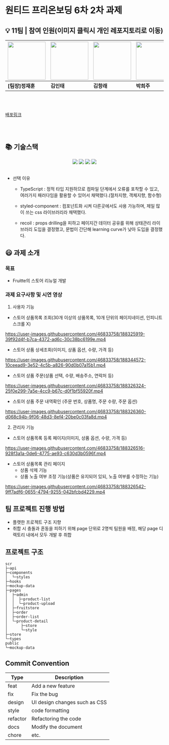 # 원티드 프리온보딩 6차 2차 과제

## 💡 11팀 | 참여 인원(이미지 클릭시 개인 레포지토리로 이동)

| [<img src="https://avatars.githubusercontent.com/u/16061038?v=4" width="120px" /> ](https://www.github.com/GUGIG)| [<img src="https://avatars.githubusercontent.com/u/62875596?v=4" width="120px" /> ](https://www.github.com/dlsxody1)| [<img src="https://avatars.githubusercontent.com/u/57490711?v=4" width="120px" /> ](https://www.github.com/gkdfo40)| [<img src="https://avatars.githubusercontent.com/u/97019802?v=4" width="120px" /> ](https://www.github.com/hjpark625)| [<img src="https://avatars.githubusercontent.com/u/46833758?v=4" width="120px" /> ](https://www.github.com/ggsno)| [<img src="https://avatars.githubusercontent.com/u/111843724?v=4" width="120px" /> ](https://www.github.com/lee12779)| [<img src="https://avatars.githubusercontent.com/u/66675699?v=4" width="120px" /> ](https://www.github.com/happyeveryone96)| [<img src="https://avatars.githubusercontent.com/u/62886997?v=4" width="120px" />](https://www.github.com/HyunSeungBeom) |
| -------------------------------------------------------------------------------- | -------------------------------------------------------------------------------- | -------------------------------------------------------------------------------- | -------------------------------------------------------------------------------- | -------------------------------------------------------------------------------- | --------------------------------------------------------------------------------- | -------------------------------------------------------------------------------- | -------------------------------------------------------------------------------- |
| **[팀장]정재훈**                                                                 | **김인태**                                                                       | **김항래**                                                                       | **박희주**                                                                       | **오강산**                                                                       | **이미란**                                                                        | **정진우**                                                                       | **현승범**                                                                       |

<br />
<br />

[배포링크](https://renewed-fruitte.netlify.app/fruitstore)

<br />
<br />

## 📚 기술스택

<div align="center">
<img src="https://img.shields.io/badge/TypeScript-3178C6?style=for-the-badge&logo=TypeScript&logoColor=white"/>
<img src="https://img.shields.io/badge/React-61DAFB?style=for-the-badge&logo=React&logoColor=white"/>
<img src="https://img.shields.io/badge/styled components-DB7093?style=for-the-badge&logo=styled-components&logoColor=white"/>

<img src="https://camo.githubusercontent.com/9e90e7acc2251aa177a93dc563bc36c57ab992c87937ef96d3deeebaef6cb8fc/68747470733a2f2f696d672e736869656c64732e696f2f62616467652f5265636f696c2d3637334142383f7374796c653d666f722d7468652d6261646765266c6f676f3d5265636f696c266c6f676f436f6c6f723d7768697465">


</div>
</br>

- 선택 이유

  - TypeScript : 정적 타입 지원하므로 컴파일 단계에서 오류를 포착할 수 있고, 여러가지 패러다임을 활용할 수 있어서 채택했다.(절차지향, 객체지향, 함수형)

  - styled-component : 컴포넌트화 시켜 다른곳에서도 사용 가능하며, 제일 많이 쓰는 css 라이브러리라 채택했다.  

  - recoil :  props drilling을 피하고 페이지간 데이터 공유를 위해 상태관리 라이브러리 도입을 결정했고, 문법이 간단해 learning curve가 낮아 도입을 결정했다.
    </br>

## 😃 과제 소개

### 목표

- Fruitte의 스토어 리뉴얼 개발

### 과제 요구사항 및 시연 영상

1. 사용자 기능

- 스토어 상품목록 조회(30개 이상의 상품목록, 10개 단위의 페이지네이션, 인피니트 스크롤 X)


https://user-images.githubusercontent.com/46833758/188325919-39f92d4f-b7ca-4372-ad6c-30c38bc6199e.mp4



- 스토어 상품 상세조회(이미지, 상품 옵션, 수량, 가격 등)





https://user-images.githubusercontent.com/46833758/188344572-10ceead9-3e52-4c5b-a826-90d0b07a15b1.mp4




- 스토어 상품 주문(상품 선택, 수량, 배송주소, 연락처 등)



https://user-images.githubusercontent.com/46833758/188326324-25f0e299-7a5e-4cc9-b67c-d0f1bf55920f.mp4


- 스토어 상품 주문 내역확인 (주문 번호, 상품명, 주문 수량, 주문 옵션)


https://user-images.githubusercontent.com/46833758/188326360-d068c94b-9f06-48d3-8ef4-20be0c03fa8d.mp4



2. 관리자 기능

- 스토어 상품목록 등록 페이지(이미지, 상품 옵션, 수량, 가격 등)

https://user-images.githubusercontent.com/46833758/188326516-928f3a1a-0de6-4775-ae93-c630d3b0596f.mp4


- 스토어 상품목록 관리 페이지
  - 상품 삭제 기능
  - 상품 노출 여부 조정 기능(상품은 유지되어 있되, 노출 여부를 수정하는 기능)


https://user-images.githubusercontent.com/46833758/188326542-9ff7adf6-0655-4794-9255-042bfcbd4229.mp4

## 팀 프로젝트 진행 방법
- 플랫한 프로젝트 구조 지향
- 취합 시 충돌과 혼동을 피하기 위해 page 단위로 2명씩 팀원을 배정, 해당 page 디렉토리 내에서 모두 개발 후 취합

## 프로젝트 구조
```
scr
├─api
├─components 
│  └─styles
├─hooks
├─mockup-data
├─pages
│  ├─admin
│  │  ├─product-list
│  │  └─product-upload
│  ├─fruitstore
│  ├─order
│  ├─order-list
│  └─product-detail
│      ├─store
│      └─style
├─store
└─types
public
└─mockup-data
```

## Commit Convention
| Type     | Description                   |
| -------- | ----------------------------- |
| feat     | Add a new feature             |
| fix      | Fix the bug                   |
| design   | UI design changes such as CSS |
| style    | code formatting               |
| refactor | Refactoring the code          |
| docs     | Modify the document           |
| chore    | etc.                          |
